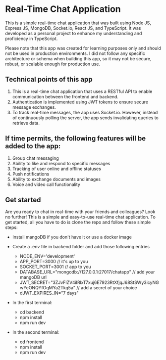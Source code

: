 # Real-Time Chat Application

This is a simple real-time chat application that was built using Node JS, Express JS, MongoDB, Socket.io, React JS, and TypeScript. It was developed as a personal project to enhance my understanding and proficiency in TypeScript.

Please note that this app was created for learning purposes only and should not be used in production environments. I did not follow any specific architecture or schema when building this app, so it may not be secure, robust, or scalable enough for production use.

## Technical points of this app

1. This is a real-time chat application that uses a RESTful API to enable communication between the frontend and backend.
2. Authentication is implemented using JWT tokens to ensure secure message exchanges.
3. To track real-time messages, the app uses Socket.io. However, instead of continuously polling the server, the app sends invalidating queries to retrieve data.

## If time permits, the following features will be added to the app:

1. Group chat messaging
2. Ability to like and respond to specific messages
3. Tracking of user online and offline statuses
4. Push notifications
5. Ability to exchange documents and images
6. Voice and video call functionality

## Get started

Are you ready to chat in real-time with your friends and colleagues? Look no further! This is a simple and easy-to-use real-time chat application. To get started, all you have to do is clone the repo and follow these simple steps:

- Install mangoDB if you don't have it or use a docker image
- Create a .env file in backend folder and add those following entries

  - NODE_ENV='development'
  - APP_PORT=3000 // it's up to you
  - SOCKET_PORT=3001 // app to you
  - DATABASE_URL="mongodb://127.0.0.1:27017/chatapp" // add your mangoDB url
  - JWT_SECRET="3ZJvFlZV4iIRlxT7xuj6E7923RtXfjqJ68StSWy3icyNGwYeONQYfOqMYa2Tkq5a" // add a secret of your choice
  - dJWT_EXPIRES_IN="7 days"

- In the first terminal:

  - cd backend
  - npm install
  - npm run dev

- In the second terminal:
  - cd frontend
  - npm install
  - npm run dev

